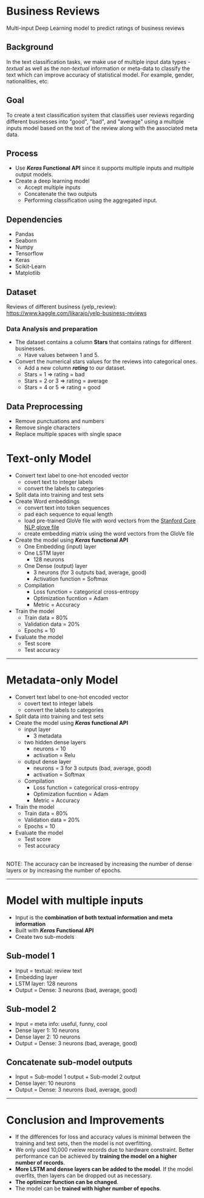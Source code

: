 # Business Reviews
Multi-input Deep Learning model to predict ratings of business reviews

## Background
In the text classification tasks, we make use of multiple input data types - *textual* as well as the *non-textual* information or meta-data to classify the text which can improve accuracy of statistical model. For example, gender, nationalities, etc.

## Goal
To create a text classification system that classifies user reviews regarding different businesses into "good", "bad", and "average" using a multiple inputs model based on the text of the review along with the associated meta data. 

## Process
* Use ***Keras* Functional API** since it supports multiple inputs and multiple output models.
* Create a deep learning model 
    * Accept multiple inputs
    * Concatenate the two outputs
    * Performing classification using the aggregated input.

## Dependencies
* Pandas
* Seaborn
* Numpy
* Tensorflow
* Keras
* Scikit-Learn
* Matplotlib

## Dataset
Reviews of different business (yelp_review): https://www.kaggle.com/likarajo/yelp-business-reviews<br>

### Data Analysis and preparation
* The dataset contains a column **Stars** that contains ratings for different businesses. 
    * Have values between 1 and 5. 
* Convert the numerical stars values for the reviews into categorical ones. 
    * Add a new column ***rating*** to our dataset. 
    * Stars = 1 => rating = bad
    * Stars = 2 or 3 => rating = average
    * Stars = 4 or 5 => rating = good

## Data Preprocessing
* Remove punctuations and numbers
* Remove single characters
* Replace multiple spaces with single space

# Text-only Model
* Convert text label to one-hot encoded vector
    * covert text to integer labels
    * convert the labels to categories
* Split data into training and test sets
* Create Word embeddings
    * convert text into token sequences
    * pad each sequence to equal length
    * load pre-trained GloVe file with word vectors from the [Stanford Core NLP glove file](https://nlp.stanford.edu/projects/glove/)
    * create embedding matrix using the word vectors from the GloVe file
* Create the model using ***Keras* functional API**
    * One Embedding (input) layer
    * One LSTM layer
        * 128 neurons
    * One Dense (output) layer
        * 3 neurons (for 3 outputs bad, average, good)
        * Activation function = Softmax
    * Compilation
        * Loss function = categorical cross-entropy
        * Optimization fucntion = Adam
        * Metric = Accuracy
* Train the model
    * Train data = 80%
    * Validation data = 20%
    * Epochs = 10
* Evaluate the model
    * Test score
    * Test accuracy

---

# Metadata-only Model
* Convert text label to one-hot encoded vector
    * covert text to integer labels
    * convert the labels to categories
* Split data into training and test sets
* Create the model using ***Keras* functional API**
    * input layer
        * 3 metadata
    * two hidden dense layers
        * neurons = 10
        * activation = Relu
    * output dense layer
        * neurons = 3 for 3 outputs (bad, average, good) 
        * activation = Softmax
    * Compilation
        * Loss function = categorical cross-entropy
        * Optimization fucntion = Adam
        * Metric = Accuracy
* Train the model
    * Train data = 80%
    * Validation data = 20%
    * Epochs = 10
* Evaluate the model
    * Test score
    * Test accuracy
<br>
NOTE: The accuracy can be increased by increasing the number of dense layers or by increasing the number of epochs.

---

# Model with multiple inputs
* Input is the **combination of both textual information and meta information**
* Built with ***Keras* Functional API**
* Create two sub-models

## Sub-model 1
* Input = textual: review text
* Embedding layer
* LSTM layer: 128 neurons
* Output = Dense: 3 neurons (bad, average, good)

## Sub-model 2
* Input = meta info: useful, funny, cool
* Dense layer 1: 10 neurons
* Dense layer 2: 10 neurons
* Output = Dense: 3 neurons (bad, average, good)

## Concatenate sub-model outputs
* Input = Sub-model 1 output + Sub-model 2 output
* Dense layer: 10 neurons
* Output = Dense: 3 neurons (bad, average, good)

---

# Conclusion and Improvements
* If the differences for loss and accuracy values is minimal between the training and test sets, then the model is not overfitting.
* We only used 10,000 rveiew records due to hardware constraint. Better performance can be achieved by **training the model on a higher number of records**.
* **More LSTM and dense layers can be added to the model**. If the model overfits, then layers can be dropped out as necessary.
* **The optimizer function can be changed**.
* The model can be **trained with higher number of epochs**.
